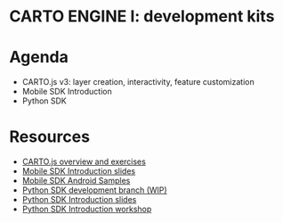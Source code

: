 CARTO ENGINE I: development kits
=======================================

# Agenda

* CARTO.js v3: layer creation, interactivity, feature customization
* Mobile SDK Introduction
* Python SDK

# Resources

* [CARTO.js overview and exercises](exercises/cartojs.md)
* [Mobile SDK Introduction slides](https://docs.google.com/a/cartodb.com/presentation/d/1RiNcVhPrUtCs4IMUqnkfwcHp9eK1mxmPCQxQfxpyHOU/edit?usp=sharing)
* [Mobile SDK Android Samples](https://github.com/CartoDB/mobile-android-samples)
* [Python SDK development branch (WIP)](https://github.com/CartoDB/carto-python/tree/1.0.0)
* [Python SDK Introduction slides](https://drive.google.com/open?id=1W7EUD7lezMyHVG_Gse0ZA808SZk3NBMoSaHt468LokM)
* [Python SDK Introduction workshop](exercises/python_SDK/Python_SDK.ipynb)
